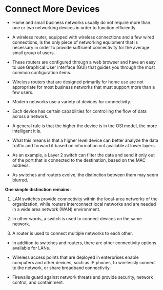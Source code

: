 # Connect More Devices

- Home and small business networks usually do not require more than one or two networking devices in order to function efficiently. 

- A wireless router, equipped with wireless connections and a few wired connections, is the only piece of networking equipment that is necessary in order to provide sufficient connectivity for the average small group of users. 
- These routers are configured through a web browser and have an easy to use Graphical User Interface (GUI) that guides you through the most common configuration items.

- Wireless routers that are designed primarily for home use are not appropriate for most business networks that must support more than a few users. 
- Modern networks use a variety of devices for connectivity. 
- Each device has certain capabilities for controlling the flow of data across a network. 
- A general rule is that the higher the device is in the OSI model, the more intelligent it is. 

- What this means is that a higher level device can better analyze the data traffic and forward it based on information not available at lower layers. 
- As an example, a Layer 2 switch can filter the data and send it only out of the port that is connected to the destination, based on the MAC address.

- As switches and routers evolve, the distinction between them may seem blurred. 

**One simple distinction remains:**

  1. LAN switches provide connectivity within the local-area networks of the organization, while routers interconnect local networks and are needed in a wide area network (WAN) environment.
  
  2. In other words, a switch is used to connect devices on the same network. 
  3. A router is used to connect multiple networks to each other.

- In addition to switches and routers, there are other connectivity options available for LANs. 
- Wireless access points that are deployed in enterprises enable computers and other devices, such as IP phones, to wirelessly connect to the network, or share broadband connectivity. 

- Firewalls guard against network threats and provide security, network control, and containment.
